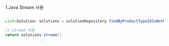 

1.Java Stream 사용

```Java

List<Solution> solutions = solutionRepository.findByProductTypeIdIsNotNull();

// stream 이용
return solutions.stream()
				.
```